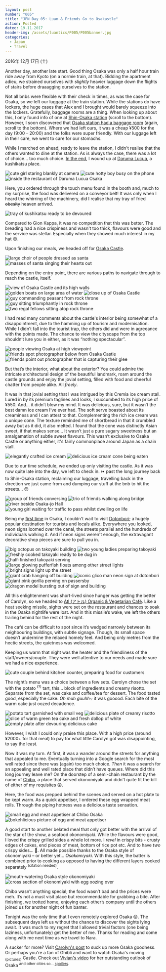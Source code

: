 ```yaml
---
layout: post
number: "005"
title: "JPN Day 05: Luan & Friends Go to Osakastle"
action: Posted
datec: 19.11.2017
header-img: /assets/luantics/P005/P005banner.jpg
categories:
  - Japan
  - Travel
---
```


2016年 12月 17日 (土)

Another day, another late start. Good thing Osaka was only a half hour train ride away from Kyoto (on a normie train, at that). Bidding the apartment adieu, we strained ourselves with _slightly_ heavier luggage down the flights of stairs before draaagging ourselves to the station.

Not all bnbs were flexible with their check in times, as was the case for Osaka, so we left our luggage at the train station. While the stations do have lockers, the huge cases that Alex and I brought would barely squeeze into the lockers. Gratefully, baggage rooms are a thing. When looking up about this, I only found info of one at <a href="https://themadtraveler.com/travel-tips/storing-luggage-in-osaka-station">Shin-Osaka station</a> (scroll to the bottom). However, I soon discovered that <a href="https://www.osakastation.com/osaka-station-lockers-and-luggage-storage/">Osaka station had a baggage room</a> (again, scroll to the bottom). Where we had left ours, it was a cheap ¥500 for the day (9:00 – 20:00) and the folks were super friendly. With our luggage left in their care, we went to care for our stomachs.

While I marched on ahead, ready to leave the station, I didn't realise that the others wanted to dine at the station. As is always the case, there was a lot of choice... too much choice. <a href="https://youtu.be/eVTXPUF4Oz4?t=1m9s">In the end</a>, I wound up at <a href="https://www.google.com.au/maps/place/Kushikatsu+Daruma+Lucua+Osaka+Store/@34.7031961,135.4941063,17z/data=!3m2!4b1!5s0x6000e68dc1671a6f:0x4ceb5b05038adcc6!4m5!3m4!1s0x6000e68d9521f2ad:0x38f0f76cc2337ba8!8m2!3d34.7031961!4d135.496295?hl=en">Daruma Lucua</a>, a kushikatsu place. 

<div class="imageset">
	<div class="row">
		<img src="{{ baseurl }}/assets/luantics/P005/01A.jpg" alt="cute girl staring blankly at camera" class="half"/>
		<img src="{{ baseurl }}/assets/luantics/P005/01B.jpg" alt="cute hotty boy busy on the phone" class="half"/>
	</div>
	<img src="{{ baseurl }}/assets/luantics/P005/02.jpg" alt="inside the restaurant of Daruma Lucua Osaka" class="half"/>
</div>

Here, you ordered through the touch menu found in the booth and, much to my surprise, the food was delivered on a conveyor belt! It was only when I heard the whirring of the machinery, did I realise that my tray of fried ~~obesity~~ heaven arrived.

<div class="imageset">
	<img src="{{ baseurl }}/assets/luantics/P005/03.jpg" alt="tray of kushikatsu ready to be devoured"/>
</div>

Compared to Gion Kappa, it was no competition that this was better. The breading had a nice crispiness and wasn't too thick, flavours were good and the service was stellar. Especially when they showed much interest in my hat :blush:.

Upon finishing our meals, we headed off for <a href="https://www.google.com.au/maps/place/Osaka+Castle/@34.6873153,135.5240126,17z/data=!3m1!4b1!4m5!3m4!1s0x6000e0cd5c283afd:0xf01d07d5ca11e41!8m2!3d34.6873153!4d135.5262013?hl=en">Osaka Castle</a>.

<div class="imageset">
	<div class="row">
		<img src="{{ baseurl }}/assets/luantics/P005/04A.jpg" alt="large choir of people dressed as santa" class="half"/>
		<img src="{{ baseurl }}/assets/luantics/P005/04B.jpg" alt="masses of santa singing their hearts out" class="half"/>
	</div>
</div>

Depending on the entry point, there are various paths to navigate through to reach the castle, itself.

<div class="imageset">
	<img src="{{ baseurl }}/assets/luantics/P005/05.jpg" alt="view of Osaka Castle and its high walls"/>
	<img src="{{ baseurl }}/assets/luantics/P005/06.jpg" alt="golden boats on large area of water"/>
	<img src="{{ baseurl }}/assets/luantics/P005/07.jpg" alt="close up of Osaka Castle"/>
	<div class="row">
		<img src="{{ baseurl }}/assets/luantics/P005/08A.jpg" alt="guy commanding peasant from rock throne" class="half"/>
		<img src="{{ baseurl }}/assets/luantics/P005/08B.jpg" alt="guy sitting triumphantly in rock throne" class="half"/>
	</div>
	<img src="{{ baseurl }}/assets/luantics/P005/09.jpg" alt="two regal fellows sitting atop rock throne"/>
</div>

I had read many comments about the castle's interior being somewhat of a disappointment, due to the hamming up of tourism and modernisation. While I didn’t fall into the tourist trap, the others did and were in agreeance with the points made. The chance to view the cityscape from the top shouldn’t lure you in either, as it was “nothing spectacular”.

<div class="imageset">
	<div class="row">
		<img src="{{ baseurl }}/assets/luantics/P005/11A.jpg" alt="people viewing Osaka at high viewpoint" class="half"/>
		<img src="{{ baseurl }}/assets/luantics/P005/11B.jpg" alt="friends spot photographer below from Osaka Castle" class="half"/>
	</div>
	<img src="{{ baseurl }}/assets/luantics/P005/12.jpg" alt="friends point out photographer that is capturing their glee"/>
</div>

But that’s the interior, what about the exterior? You could admire the intricate architectural design of the beautiful landmark, roam around the castle grounds and enjoy the jovial setting, filled with food and cheerful chatter from people alike. All _freely_.

It was in that jovial setting that I was intrigued by this Cremia ice cream stall. Lured in by its premium taglines and looks, I succumbed to its high price of ¥550. And... it didn’t blow my mind. It was delicious, sure, but it wasn’t the best damn ice cream I’ve ever had. The soft serve boasted about its creaminess and I can attest to that. Complementing the rich ice cream was a unique cone. The texture reminded me of shortbread in that it crumbled away but as it did, it also melted. I found that the cone was distinctly Asian sweet, if that makes sense... It wasn’t just a pure sugary sweetness but an amalgamation of subtle sweet flavours. This wasn’t exclusive to Osaka Castle or anything either, it's fairly commonplace around Japan as a chain stall.

<div class="imageset">
	<div class="row">
		<img src="{{ baseurl }}/assets/luantics/P005/10A.jpg" alt="elegantly crafted ice cream" class="one-third"/>
		<img src="{{ baseurl }}/assets/luantics/P005/10B.jpg" alt="delicious ice cream cone being eaten" class="two-thirds"/>
	</div>
</div>

Due to our time schedule, we ended up only visiting the castle. As it was now quite late into the day, we left to check in. :fast_forward: past the long journey back to Shin-Osaka station, reclaiming our luggage, travelling back in the direction we just came from and dumping our stuff at the bnb to hit the streets… :unamused:

<div class="imageset">
	<div class="row">
		<img src="{{ baseurl }}/assets/luantics/P005/13A.jpg" alt="group of friends conversing" class="half"/>
		<img src="{{ baseurl }}/assets/luantics/P005/13B.jpg" alt="trio of friends walking along bridge" class="half"/>
	</div>
	<img src="{{ baseurl }}/assets/luantics/P005/14.jpg" alt="river beside Osaka-jo Hall"/>
	<img src="{{ baseurl }}/assets/luantics/P005/15.jpg" alt="young girl waiting for traffic to pass whilst dwelling on life"/>
</div>

Being my <a href="https://youtu.be/MigfH7KmiEg?t=46s">first time</a> in Osaka, I couldn't wait to visit <a href="https://www.google.com.au/maps/place/Dotonbori/@34.6687235,135.4991066,17z/data=!3m1!4b1!4m5!3m4!1s0x6000e713818af9fd:0xb8bb1326b48ba590!8m2!3d34.6687235!4d135.5012953?hl=en">Dotonbori</a>; a hugely popular destination for tourists and locals alike. Everywhere you looked, neon signs loomed over the canal, the streets parallel and the hundreds of individuals walking it. And if neon signs weren't enough, the extravagant decorative shop pieces are sure to pull you in. 

<div class="imageset">
	<div class="row">
		<img src="{{ baseurl }}/assets/luantics/P005/16A.jpg" alt="big octopus on takoyaki building" class="one-third"/>
		<img src="{{ baseurl }}/assets/luantics/P005/16B.jpg" alt="two young ladies preparing takoyaki" class="two-thirds"/>
	</div>
	<div class="row">
		<img src="{{ baseurl }}/assets/luantics/P005/18A.jpg" alt="freshly cooked takoyaki ready to be dug in" class="half"/>
		<img src="{{ baseurl }}/assets/luantics/P005/18B.jpg" alt="half-finished takoyaki serving" class="half"/>
	</div>
	<div class="row">
		<img src="{{ baseurl }}/assets/luantics/P005/17A.jpg" alt="large glowing pufferfish floats among other street lights" class="half"/>
		<img src="{{ baseurl }}/assets/luantics/P005/17B.jpg" alt="bright signs light up the street" class="half"/>
	</div>
	<img src="{{ baseurl }}/assets/luantics/P005/19.jpg" alt="giant crab hanging off building"/>
	<img src="{{ baseurl }}/assets/luantics/P005/20.jpg" alt="iconic glico man neon sign at dotonbori"/>
	<img src="{{ baseurl }}/assets/luantics/P005/24.jpg" alt="giant pink gorilla perving on passersby"/>
	<img src="{{ baseurl }}/assets/luantics/P005/25.jpg" alt="dragon model bursting out of sign and building"/>
</div>

All this enlightenment was short-lived since hunger was getting the better of Carolyn, so we headed to <a href="https://www.google.com.au/maps/place/Organic+%26+Vegetarian+Cafe+Atl/@34.6718493,135.4995883,17z/data=!3m1!4b1!4m5!3m4!1s0x6000e7114caa5555:0xa61506c78d1b8eac!8m2!3d34.6718493!4d135.501777?hl=en">Atl (アトル) Organic & Vegetarian Café</a>. Like a heat seeking missile, sights were set on the restaurant and chances to soak in the Osaka nightlife were lost. And in this missile’s wake, we left the others trailing behind for the rest of the night. 

The café can be difficult to spot since it’s wedged narrowly between its neighbouring buildings, with subtle signage. Though, its small space doesn’t undermine the relaxed homely feel. And being only metres from the hectic streets, the quietness was welcomed. 

Keeping us warm that night was the heater and the friendliness of the staff/owners/couple. They were well attentive to our needs and made sure we had a nice experience.

<div class="imageset">
	<img src="{{ baseurl }}/assets/luantics/P005/22.jpg" alt="cute couple behind kitchen counter, preparing food for customers"/>
</div>

The night’s menu was a choice between a few sets. Carolyn chose the set with the potato <sup>(?)</sup> tart, this... block  of ingredients and creamy risotto. Separate from the set, was cake and coffee/tea for dessert. The food tasted good, especially the cake. _Oh muh guuhh~_ it was gooood. Each bite of the warm cake just oozed decadence.

<div class="imageset">
	<div class="row">
		<img src="{{ baseurl }}/assets/luantics/P005/21A.jpg" alt="potato tart garnished with small veg" class="half"/>
		<img src="{{ baseurl }}/assets/luantics/P005/21B.jpg" alt="delicious plate of creamy risotto" class="half"/>
	</div>
	<div class="row">
		<img src="{{ baseurl }}/assets/luantics/P005/23A.jpg" alt="slice of warm green tea cake and fresh dollop of white" class="one-third"/>
		<img src="{{ baseurl }}/assets/luantics/P005/23B.jpg" alt="empty plate after devouring delicious cake" class="two-thirds"/>
	</div>
</div>

However, I wish I could only praise this place. With a high price (around ¥2000+ for that meal) to pay for what little Carolyn got was disappointing, to say the least. 

Now it was my turn. At first, it was a wander around the streets for anything that appealed to me. Eventually turning into a Google search for the most well rated since there was (again) too much choice. _Then_ it was a search for an appealing and well rated place that didn’t have queues. Where did this long journey leave me? On the doorstep of a semi-chain restaurant by the name of <a href="https://www.google.com.au/maps/place/Chibo/@34.6680646,135.4986901,16z/data=!4m8!1m2!2m1!1schibo+osaka!3m4!1s0x6000e714e0f7db93:0x9bdc7e61a5f722f1!8m2!3d34.6688089!4d135.5039701?hl=en">Chibo</a>, a place that served okonomiyaki and didn't quite fit the bill of either of my requisites :stuck_out_tongue_closed_eyes:.

Here, the food was prepped behind the scenes and served on a hot plate to be kept warm. As a quick appetiser, I ordered these egg wrapped meat rolls. Through the piping hotness was a delicious taste sensation. 

<div class="imageset">
	<div class="row">
		<img src="{{ baseurl }}/assets/luantics/P005/27A.jpg" alt="small egg and meat appetiser at Chibo Osaka" class="half"/>
		<img src="{{ baseurl }}/assets/luantics/P005/27B.jpg" alt="bokehlicious picture of egg and meat appetiser" class="half"/>
	</div>
</div>

A good start to another belated meal that only got better with the arrival of the star of the show, a seafood okonomiyaki. While the flavours were good, I loved the crispy grilled sides a whole lot more. I _revel_ in crispy bits - crusty edges of cakes, end pieces of meat, bottom of rice pot etc. And to have _two_ crispy sides... :raised_hands:. All made possible thanks to the Osaka style of okonomiyaki – or better yet... _Osakamiyaki_. With this style, the batter is combined prior to cooking as opposed to having the different layers cooked separately <sup>(citation needed)</sup>.

<div class="imageset">
	<div class="row">
		<img src="{{ baseurl }}/assets/luantics/P005/28A.jpg" alt="mouth-watering Osaka style okonomiyaki" class="half"/>
		<img src="{{ baseurl }}/assets/luantics/P005/28B.jpg" alt="cross section of okonomiyaki with egg oozing over" class="half"/>
	</div>
</div>

Chibo wasn’t anything special; the food wasn’t bad and the prices were meh. It’s not a must visit place but recommendable for grabbing a bite. After finishing, we trotted home, enjoying each other’s company until the others joined us for another night of fun banter.

Tonight was the only time that I even remotely explored Osaka :cry:. The subsequent days left us without the chance to discover the sights lying await. It was much to my regret that I allowed trivial factors (one being laziness, unfortunately) get the better of me. Thanks for reading and come along with me next time as we travel to Nara.

A sucker for more? Visit <a href="http://www.capturedbycarolyn.com/blog/2017/japan-diary-osaka-day-5">Carolyn's post</a> to suck up more Osaka goodness. Or perhaps you're a fan of Ghibli and want to watch Osaka's moving <sub>(pictures)</sub> Castle. Check out <a href="https://youtu.be/FoYTlY0CDDE">Vivian's video</a> for her outstanding outlook of Osaka <sup>and other cities so... <a href="https://youtu.be/AGFAyea0_X4?t=1m22s">spoilers</a>.</sup>
